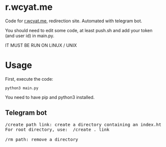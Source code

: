 # r.wcyat.me

Code for [r.wcyat.me](https://r.wcyat.me), redirection site. Automated with telegram bot.

You should need to edit some code, at least push.sh and add your token (and user id) in main.py.

IT MUST BE RUN ON LINUX / UNIX

# Usage

First, execute the code:

```
python3 main.py
```

You need to have pip and python3 installed.

## Telegram bot

<pre>
/create path link: create a directory containing an index.html which redirects to the link.
For root directory, use:  /create . link

/rm path: remove a directory
